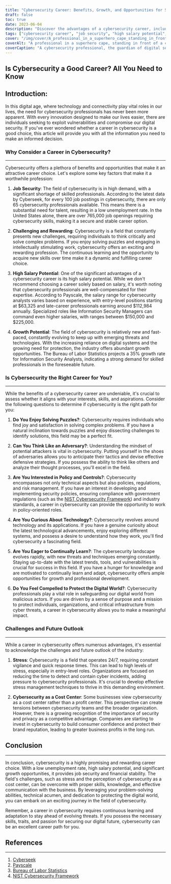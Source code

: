 ```yaml
---
title: "Cybersecurity Career: Benefits, Growth, and Opportunities for Success"
draft: false
toc: true
date: 2023-06-04
description: "Discover the advantages of a cybersecurity career, including job security, high salary potential, and abundant growth opportunities in the digital age."
tags: ["cybersecurity career", "job security", "high salary potential", "growth opportunities", "cybersecurity profession", "cyber threats", "digital security", "information security", "cybersecurity skills", "cybersecurity professionals", "cybersecurity demand", "cybersecurity industry", "cybersecurity jobs", "cybersecurity outlook", "cybersecurity challenges", "cybersecurity rewards", "cybersecurity future", "cybersecurity mindset", "cybersecurity policy", "technology curiosity", "continuous learning", "stress management", "cybersecurity importance", "cybersecurity perception", "digital protection", "cybersecurity skills development", "digital world safeguarding", "evolving cybersecurity threats", "cybersecurity brand reputation", "business profitability"]
cover: "/img/cover/A_professional_in_a_superhero_cape_standing_in_front_of_a_computer.png"
coverAlt: "A professional in a superhero cape, standing in front of a computer screen with a shield representing cybersecurity."
coverCaption: "A cybersecurity professional, the guardian of digital security, equipped with the shield of protection against cyber threats."
---
```


## Is Cybersecurity a Good Career? All You Need to Know

Introduction:
-----------------
In this digital age, where technology and connectivity play vital roles in our lives, the need for cybersecurity professionals has never been more apparent. With every innovation designed to make our lives easier, there are individuals seeking to exploit vulnerabilities and compromise our digital security. If you've ever wondered whether a career in cybersecurity is a good choice, this article will provide you with all the information you need to make an informed decision.

### Why Consider a Career in Cybersecurity?
-----------------
Cybersecurity offers a plethora of benefits and opportunities that make it an attractive career choice. Let's explore some key factors that make it a worthwhile profession:

1. **Job Security**: The field of cybersecurity is in high demand, with a significant shortage of skilled professionals. According to the latest data by Cyberseek, for every 100 job postings in cybersecurity, there are only 65 cybersecurity professionals available. This means there is a substantial need for talent, resulting in a low unemployment rate. In the United States alone, there are over 765,000 job openings requiring cybersecurity skills, making it a secure and stable career option.

2. **Challenging and Rewarding**: Cybersecurity is a field that constantly presents new challenges, requiring individuals to think critically and solve complex problems. If you enjoy solving puzzles and engaging in intellectually stimulating work, cybersecurity offers an exciting and rewarding profession. The continuous learning and the opportunity to acquire new skills over time make it a dynamic and fulfilling career choice.

3. **High Salary Potential**: One of the significant advantages of a cybersecurity career is its high salary potential. While we don't recommend choosing a career solely based on salary, it's worth noting that cybersecurity professionals are well-compensated for their expertise. According to Payscale, the salary range for cybersecurity analysts varies based on experience, with entry-level positions starting at $63,325 and late-career professionals earning around $112,984 annually. Specialized roles like Information Security Managers can command even higher salaries, with ranges between $150,000 and $225,000.

4. **Growth Potential**: The field of cybersecurity is relatively new and fast-paced, constantly evolving to keep up with emerging threats and technologies. With the increasing reliance on digital systems and the growing need for protection, the industry offers abundant growth opportunities. The Bureau of Labor Statistics projects a 35% growth rate for Information Security Analysts, indicating a strong demand for skilled professionals in the foreseeable future.

### Is Cybersecurity the Right Career for You?
-----------------
While the benefits of a cybersecurity career are undeniable, it's crucial to assess whether it aligns with your interests, skills, and aspirations. Consider the following questions to determine if cybersecurity is the right path for you:

1. **Do You Enjoy Solving Puzzles?**: Cybersecurity requires individuals who find joy and satisfaction in solving complex problems. If you have a natural inclination towards puzzles and enjoy dissecting challenges to identify solutions, this field may be a perfect fit.

2. **Can You Think Like an Adversary?**: Understanding the mindset of potential attackers is vital in cybersecurity. Putting yourself in the shoes of adversaries allows you to anticipate their tactics and devise effective defensive strategies. If you possess the ability to think like others and analyze their thought processes, you'll excel in the field.

3. **Are You Interested in Policy and Controls?**: Cybersecurity encompasses not only technical aspects but also policies, regulations, and risk management. If you have an interest in developing and implementing security policies, ensuring compliance with government regulations (such as the [NIST Cybersecurity Framework](https://www.nist.gov/cyberframework)) and industry standards, a career in cybersecurity can provide the opportunity to work in policy-oriented roles.

4. **Are You Curious About Technology?**: Cybersecurity revolves around technology and its applications. If you have a genuine curiosity about the latest technological advancements, enjoy exploring different systems, and possess a desire to understand how they work, you'll find cybersecurity a fascinating field.

5. **Are You Eager to Continually Learn?**: The cybersecurity landscape evolves rapidly, with new threats and techniques emerging constantly. Staying up-to-date with the latest trends, tools, and vulnerabilities is crucial for success in this field. If you have a hunger for knowledge and are motivated to continually learn and adapt, cybersecurity offers ample opportunities for growth and professional development.

6. **Do You Feel Compelled to Protect the Digital World?**: Cybersecurity professionals play a vital role in safeguarding our digital world from malicious actors. If you are driven by a sense of purpose and a mission to protect individuals, organizations, and critical infrastructure from cyber threats, a career in cybersecurity allows you to make a meaningful impact.

### Challenges and Future Outlook
-----------------
While a career in cybersecurity offers numerous advantages, it's essential to acknowledge the challenges and future outlook of the industry:

1. **Stress**: Cybersecurity is a field that operates 24/7, requiring constant vigilance and quick response times. This can lead to high levels of stress, especially in entry-level roles. Organizations are focused on reducing the time to detect and contain cyber incidents, adding pressure to cybersecurity professionals. It's crucial to develop effective stress management techniques to thrive in this demanding environment.

2. **Cybersecurity as a Cost Center**: Some businesses view cybersecurity as a cost center rather than a profit center. This perspective can create tensions between cybersecurity teams and the broader organization. However, there is a growing recognition of the importance of security and privacy as a competitive advantage. Companies are starting to invest in cybersecurity to build consumer confidence and protect their brand reputation, leading to greater business profits in the long run.

## Conclusion
-----------------
In conclusion, cybersecurity is a highly promising and rewarding career choice. With a low unemployment rate, high salary potential, and significant growth opportunities, it provides job security and financial stability. The field's challenges, such as stress and the perception of cybersecurity as a cost center, can be overcome with proper skills, knowledge, and effective communication with the business. By leveraging your problem-solving abilities, technical acumen, and dedication to protecting the digital world, you can embark on an exciting journey in the field of cybersecurity.

Remember, a career in cybersecurity requires continuous learning and adaptation to stay ahead of evolving threats. If you possess the necessary skills, traits, and passion for securing our digital future, cybersecurity can be an excellent career path for you.

## References
-----------------
1. [Cyberseek](https://www.cyberseek.org/)
2. [Payscale](https://www.payscale.com/)
3. [Bureau of Labor Statistics](https://www.bls.gov/ooh/computer-and-information-technology/information-security-analysts.htm)
4. [NIST Cybersecurity Framework](https://www.nist.gov/cyberframework)
